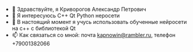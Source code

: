 - 👋 Здравствуйте, я Криворогов Александр Петрович
- 👀 Я интересуюсь С++ Qt Python неросети 
- 🌱 В настоящий момент я учусь использовать обученные нейросети на c++ с библиотекой Qt 
- 📫 Как связаться со мной: почта kapnowin@rambler.ru, телефон +79001382066

<!---
KapPing-Git/KapPing-Git is a ✨ special ✨ repository because its `README.md` (this file) appears on your GitHub profile.
You can click the Preview link to take a look at your changes.
--->
